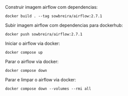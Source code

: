 Construir imagem airflow com dependencias:
```
docker build . --tag sowbreira/airflow:2.7.1
```
Subir imagem airflow com dependencias para dockerhub:
```
docker push sowbreira/airflow:2.7.1
```
Iniciar o airflow via docker:
```
docker compose up
```
Parar o airflow via docker:
```
docker compose down
```
Parar e limpar o airflow via docker:
```
docker compose down --volumes --rmi all
```